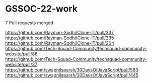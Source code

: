 # GSSOC-22-work

7 Pull requests merged

https://github.com/Rayman-Sodhi/Clone-IT/pull/337 <br>
https://github.com/Rayman-Sodhi/Clone-IT/pull/235 <br>
https://github.com/Rayman-Sodhi/Clone-IT/pull/204 <br>
https://github.com/Tech-Squad-Community/techsquad-community-website/pull/86 <br>
https://github.com/Tech-Squad-Community/techsquad-community-website/pull/37<br>
https://github.com/swapnilsparsh/30DaysOfJavaScript/pull/563 <br>
https://github.com/swapnilsparsh/30DaysOfJavaScript/pull/445<br>
